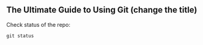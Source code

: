## The Ultimate Guide to Using Git  (change the title)

Check status of the repo:
```
git status
```

